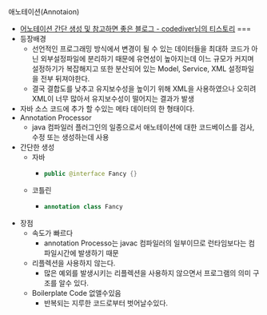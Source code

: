 애노테이션(Annotaion)
* [어노테이션 간단 생성 및 참고하면 좋은 블로그 - codediver님의 티스토리](https://codediver.tistory.com/71)
===
* 등장배경
  * 선언적인 프로그래밍 방식에서 변경이 될 수 있는 데이터들을 최대하 코드가 아닌 외부설정파일에 분리하기 때문에 유연성이 높아지는데 이느 규모가 커지며 설정하기가 복잡해지고 또한 분산되어 있는 Model, Service, XML 설정파일을 전부 뒤져야한다.
  * 결국 결합도를 낮추고 유지보수성을 높이기 위해 XML을 사용하였으나 오히려 XML이 너무 많아서 유지보수성이 떨어지는 결과가 발생
* 자바 소스 코드에 추가 할 수있는 메타 데이터의 한 형태이다.
* Annotation Processor
  * java 컴파일러 플러그인의 일종으로서 애노테이션에 대한 코드베이스를 검사, 수정 또는 생성하는데 사용
* 간단한 생성
  * 자바
    * ```java
      public @interface Fancy {}
  * 코틀린
    * ```kotlin
      annotation class Fancy
* 장점
  * 속도가 빠르다
    * annotation Processo는 javac 컴파일러의 일부이므로 런타임보다는 컴파일시간에 발생하기 때문
  * 리플렉션을 사용하지 않는다.
    * 많은 예외를 발생시키는 리플렉션을 사용하지 않으면서 프로그램의 의미 구조를 알수 있다.
  * Boilerplate Code 없앨수있음
    * 반복되는 지루한 코드로부터 벗어날수있다.
